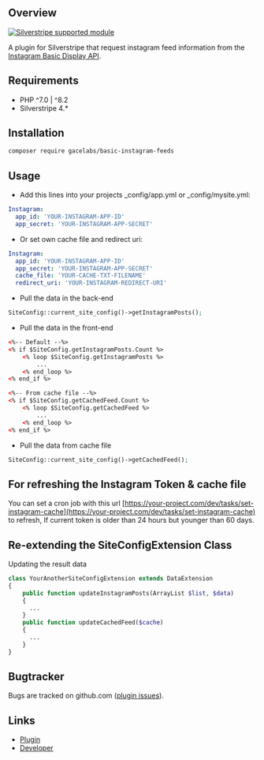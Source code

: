 ## Overview

<!-- [![CI](https://github.com/silverstripe/silverstripe-installer/actions/workflows/ci.yml/badge.svg)](https://github.com/silverstripe/silverstripe-installer/actions/workflows/ci.yml) -->
[![Silverstripe supported module](https://img.shields.io/badge/silverstripe-supported-0071C4.svg)](https://www.silverstripe.org/software/addons/silverstripe-commercially-supported-module-list/)

A plugin for Silverstripe that request instagram feed information from the [Instagram Basic Display API](https://developers.facebook.com/docs/instagram-basic-display-api/getting-started/).

## Requirements
* PHP ^7.0 | ^8.2
* Silverstripe 4.*

## Installation

```sh
composer require gacelabs/basic-instagram-feeds
```

## Usage

* Add this lines into your projects _config/app.yml or _config/mysite.yml:
```yml
Instagram:
  app_id: 'YOUR-INSTAGRAM-APP-ID'
  app_secret: 'YOUR-INSTAGRAM-APP-SECRET'
```
* Or set own cache file and redirect uri:
```yml
Instagram:
  app_id: 'YOUR-INSTAGRAM-APP-ID'
  app_secret: 'YOUR-INSTAGRAM-APP-SECRET'
  cache_file: 'YOUR-CACHE-TXT-FILENAME'
  redirect_uri: 'YOUR-INSTAGRAM-REDIRECT-URI'
```
* Pull the data in the back-end 
```php
SiteConfig::current_site_config()->getInstagramPosts();
```
* Pull the data in the front-end 
```html
<%-- Default --%>
<% if $SiteConfig.getInstagramPosts.Count %>
	<% loop $SiteConfig.getInstagramPosts %>
		...
	<% end_loop %>
<% end_if %>

<%-- From cache file --%>
<% if $SiteConfig.getCachedFeed.Count %>
	<% loop $SiteConfig.getCachedFeed %>
		...
	<% end_loop %>
<% end_if %>
```
* Pull the data from cache file 
```php
SiteConfig::current_site_config()->getCachedFeed();
```

## For refreshing the Instagram Token & cache file

You can set a cron job with this url [https://your-project.com/dev/tasks/set-instagram-cache](https://your-project.com/dev/tasks/set-instagram-cache) to refresh, 
If current token is older than 24 hours but younger than 60 days.

## Re-extending the SiteConfigExtension Class

Updating the result data

```php
class YourAnotherSiteConfigExtension extends DataExtension
{
	public function updateInstagramPosts(ArrayList $list, $data)
	{
      ...
	}
	public function updateCachedFeed($cache)
	{
      ...
	}
}
```


## Bugtracker

Bugs are tracked on github.com ([plugin issues](https://github.com/gacelabs/basic-instagram-feeds/issues)).

## Links

 * [Plugin](https://github.com/gacelabs/basic-instagram-feeds)
 * [Developer](https://github.com/gacelabs)

